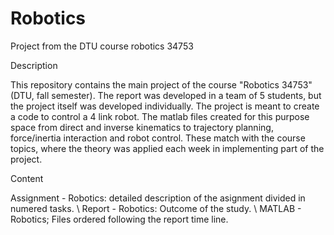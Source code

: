 # Robotics
Project from the DTU course robotics 34753

Description

This repository contains the main project of the course "Robotics 34753" (DTU, fall semester). The report was developed in a team of 5 students, but the project itself was developed individually. 
The project is meant to create a code to control a 4 link robot. The matlab files created for this purpose space from direct and inverse kinematics to trajectory planning, force/inertia interaction and robot control. These match with the course topics, where the theory was applied each week in implementing part of the project.

Content

Assignment - Robotics: detailed description of the asignment divided in numered tasks. \\
Report - Robotics: Outcome of the study. \\
MATLAB - Robotics; Files ordered following the report time line.

